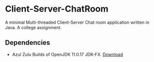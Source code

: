 # Client-Server-ChatRoom

A minimal Multi-threaded Client-Server Chat room application written in Java. A college assignment.


## Dependencies

- Azul Zulu Builds of OpenJDK 11.0.17 JDK-FX. [Download](https://www.azul.com/downloads/?version=java-11-lts&package=jdk-fx)